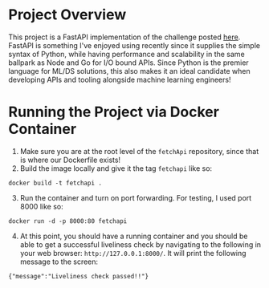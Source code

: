 # Project Overview 
This project is a FastAPI implementation of the challenge posted [here](https://github.com/fetch-rewards/receipt-processor-challenge). FastAPI is something I've enjoyed using recently since it supplies the simple syntax of Python, while having performance and scalability in the same ballpark as Node and Go for I/O bound APIs. Since Python is the premier language for ML/DS solutions, this also makes it an ideal candidate when developing APIs and tooling alongside machine learning engineers! 

# Running the Project via Docker Container
1. Make sure you are at the root level of the `fetchApi` repository, since that is where our Dockerfile exists!
2. Build the image locally and give it the tag `fetchapi` like so:
```
docker build -t fetchapi .
```

3. Run the container and turn on port forwarding. For testing, I used port 8000 like so:
```
docker run -d -p 8000:80 fetchapi
```

4. At this point, you should have a running container and you should be able to get a successful liveliness check by 
navigating to the following in your web browser: `http://127.0.0.1:8000/`. It will print the following message to the screen:
```
{"message":"Liveliness check passed!!"}
```
